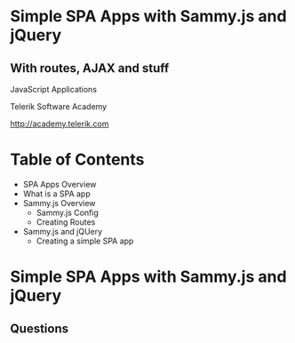 <!-- section start -->

<!-- attr: {id: 'title', class: 'slide-title', hasScriptWrapper: true} -->
# Simple SPA Apps with Sammy.js and jQuery
## With routes, AJAX and stuff

<div class="signature">
    <p class="signature-course">JavaScript Applications</p>
    <p class="signature-initiative">Telerik Software Academy</p>
    <a href="http://academy.telerik.com" class="signature-link">http://academy.telerik.com</a>
</div>

<!-- section start -->
<!-- attr: {style: 'font-size: 44px'} -->
# Table of Contents

*	SPA Apps Overview
  * What is a SPA app
* Sammy.js Overview
  * Sammy.js Config
  * Creating Routes
* Sammy.js and jQUery
  * Creating a simple SPA app



<!-- section start -->
<!-- attr: {class: 'slide-questions', id: 'questions'} -->
# Simple SPA Apps with Sammy.js and jQuery
## Questions
